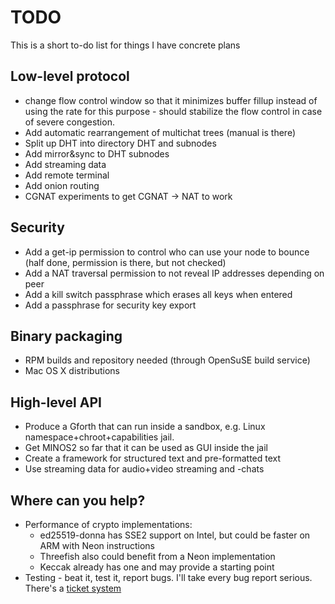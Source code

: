 # TODO #

This is a short to-do list for things I have concrete plans

## Low-level protocol ##

* change flow control window so that it minimizes buffer fillup
  instead of using the rate for this purpose - should stabilize the
  flow control in case of severe congestion.
* Add automatic rearrangement of multichat trees (manual is there)
* Split up DHT into directory DHT and subnodes
* Add mirror&sync to DHT subnodes
* Add streaming data
* Add remote terminal
* Add onion routing
* CGNAT experiments to get CGNAT -> NAT to work

## Security ##

* Add a get-ip permission to control who can use your node to bounce
  (half done, permission is there, but not checked)
* Add a NAT traversal permission to not reveal IP addresses depending on
  peer
* Add a kill switch passphrase which erases all keys when entered
* Add a passphrase for security key export

## Binary packaging ##

* RPM builds and repository needed (through OpenSuSE build service)
* Mac OS X distributions

## High-level API ##

* Produce a Gforth that can run inside a sandbox, e.g. Linux
  namespace+chroot+capabilities jail.
* Get MINOS2 so far that it can be used as GUI inside the jail
* Create a framework for structured text and pre-formatted text
* Use streaming data for audio+video streaming and -chats

## Where can you help? ##

* Performance of crypto implementations:
  + ed25519-donna has SSE2 support on Intel, but could be faster on ARM
    with Neon instructions
  + Threefish also could benefit from a Neon implementation
  + Keccak already has one and may provide a starting point
* Testing - beat it, test it, report bugs.  I'll take every bug report
  serious.  There's a [ticket system](/net2o/reportlist)